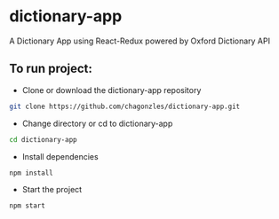 # dictionary-app
A Dictionary App using React-Redux powered by Oxford Dictionary API

## To run project:
- Clone or download the dictionary-app repository
```sh
git clone https://github.com/chagonzles/dictionary-app.git
```
- Change directory or cd to dictionary-app
```sh
cd dictionary-app
```
- Install dependencies
```sh
npm install
```

- Start the project
```sh
npm start
```
